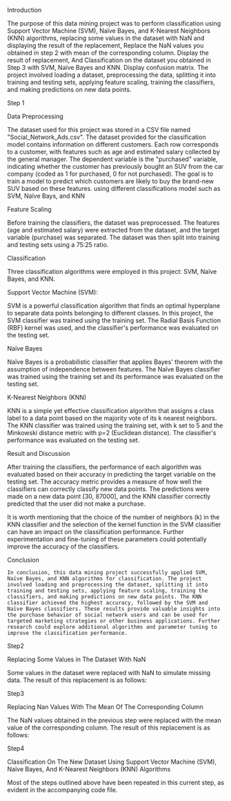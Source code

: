 Introduction


The purpose of this data mining project was to perform classification using Support Vector Machine (SVM), Naïve Bayes, and K-Nearest Neighbors (KNN) algorithms, replacing some values in the dataset with NaN and displaying the result of the replacement, Replace the NaN values you obtained in step 2 with mean of the corresponding column. Display the result of replacement, And Classification on the dataset you obtained in Step 3 with SVM, Naïve Bayes and KNN. Display confusion matrix. The project involved loading a dataset, preprocessing the data, splitting it into training and testing sets, applying feature scaling, training the classifiers, and making predictions on new data points.


Step 1

Data Preprocessing

The dataset used for this project was stored in a CSV file named "Social_Network_Ads.csv". The dataset provided for the classification model contains information on different customers. Each row corresponds to a customer, with features such as age and estimated salary collected by the general manager. The dependent variable is the "purchased" variable, indicating whether the customer has previously bought an SUV from the car company (coded as 1 for purchased, 0 for not purchased). The goal is to train a model to predict which customers are likely to buy the brand-new SUV based on these features. using different classifications model such as SVM, Naïve Bays, and KNN

 

Feature Scaling

Before training the classifiers, the dataset was preprocessed. The features (age and estimated salary) were extracted from the dataset, and the target variable (purchase) was separated. The dataset was then split into training and testing sets using a 75:25 ratio.

 








Classification

Three classification algorithms were employed in this project: SVM, Naïve Bayes, and KNN.

Support Vector Machine (SVM):

SVM is a powerful classification algorithm that finds an optimal hyperplane to separate data points belonging to different classes. In this project, the SVM classifier was trained using the training set. The Radial Basis Function (RBF) kernel was used, and the classifier's performance was evaluated on the testing set.

 

Naïve Bayes

Naïve Bayes is a probabilistic classifier that applies Bayes' theorem with the assumption of independence between features. The Naïve Bayes classifier was trained using the training set and its performance was evaluated on the testing set.

 

K-Nearest Neighbors (KNN)

KNN is a simple yet effective classification algorithm that assigns a class label to a data point based on the majority vote of its k nearest neighbors. The KNN classifier was trained using the training set, with k set to 5 and the Minkowski distance metric with p=2 (Euclidean distance). The classifier's performance was evaluated on the testing set.

 








Result and Discussion

After training the classifiers, the performance of each algorithm was evaluated based on their accuracy in predicting the target variable on the testing set. The accuracy metric provides a measure of how well the classifiers can correctly classify new data points. The predictions were made on a new data point [30, 87000], and the KNN classifier correctly predicted that the user did not make a purchase.

It is worth mentioning that the choice of the number of neighbors (k) in the KNN classifier and the selection of the kernel function in the SVM classifier can have an impact on the classification performance. Further experimentation and fine-tuning of these parameters could potentially improve the accuracy of the classifiers.

Conclusion

	In conclusion, this data mining project successfully applied SVM, Naïve Bayes, and KNN algorithms for classification. The project involved loading and preprocessing the dataset, splitting it into training and testing sets, applying feature scaling, training the classifiers, and making predictions on new data points. The KNN classifier achieved the highest accuracy, followed by the SVM and Naïve Bayes classifiers. These results provide valuable insights into the purchase behavior of social network users and can be used for targeted marketing strategies or other business applications. Further research could explore additional algorithms and parameter tuning to improve the classification performance.



Step2

Replacing Some Values in The Dataset With NaN

Some values in the dataset were replaced with NaN to simulate missing data. The result of this replacement is as follows:

 


Step3

Replacing Nan Values With The Mean Of The Corresponding Column

The NaN values obtained in the previous step were replaced with the mean value of the corresponding column. The result of this replacement is as follows:

 



Step4

Classification On The New Dataset Using Support Vector Machine (SVM), 
Naïve Bayes, And K-Nearest Neighbors (KNN) Algorithms

Most of the steps outlined above have been repeated in this current step, as evident in the accompanying code file.

